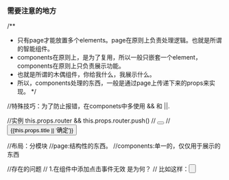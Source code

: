 ### 需要注意的地方

/**
* 只有page才能放置多个elements。page在原则上负责处理逻辑。也就是所谓的智能组件。
* components在原则上，是为了复用，所以一般只嵌套一个element，components在原则上只负责展示功能。
* 也就是所谓的木偶组件，你给我什么，我展示什么。
* 所以，components处理的东西，一般是通过page上传递下来的props来实现。
*/

//特殊技巧：为了防止报错，在componets中多使用 && 和 ||.

//实例 this.props.router && this.props.router.push()
// <Button title = '确定'></Button>
// <button>{{this.props.title || '确定'}}</button>

//布局：分模块
//page:结构性的东西。
//components:单一的，仅仅用于展示的东西

//存在的问题
// 1.在组件中添加点击事件无效 是为何？
// 比如这样：<Button title="登录" onClick={this.loginEvent.bind(this)}/>
